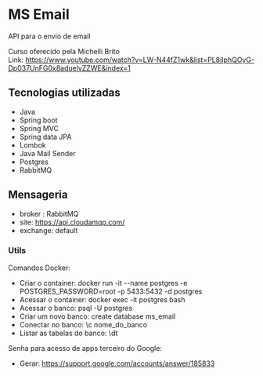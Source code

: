 # MS Email

API para o envio de email 

Curso oferecido pela Michelli Brito  
Link: https://www.youtube.com/watch?v=LW-N44fZ1wk&list=PL8iIphQOyG-Dp037UnFG0x8aduelvZZWE&index=1  

## Tecnologias utilizadas

- Java
- Spring boot
- Spring MVC
- Spring data JPA
- Lombok
- Java Mail Sender
- Postgres
- RabbitMQ

## Mensageria

- broker : RabbitMQ
- site: https://api.cloudamqp.com/
- exchange: default

### Utils 

Comandos Docker: 
- Criar o container: docker run -it --name postgres -e POSTGRES_PASSWORD=root -p 5433:5432 -d postgres  
- Acessar o container: docker exec -it postgres bash  
- Acessar o banco: psql -U postgres  
- Criar um novo banco: create database ms_email
- Conectar no banco: \c nome_do_banco
- Listar as tabelas do banco: \dt 

Senha para acesso de apps terceiro do Google: 
- Gerar: https://support.google.com/accounts/answer/185833

